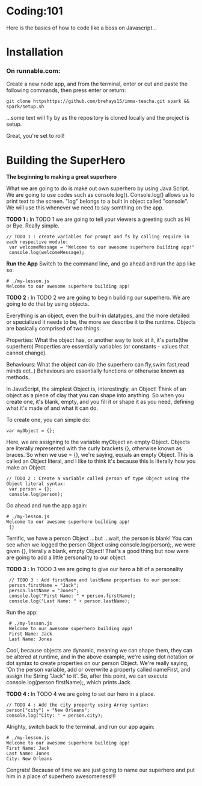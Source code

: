 Coding:101
=======================
Here is the basics of how to code like a boss on Javascript...

# Installation

### On runnable.com:
Create a new node app, and from the terminal, enter or cut and paste the following commands, then press enter or return:
    
    git clone httpshttps://github.com/brehays15/imma-teacha.git spark && spark/setup.sh
    
...some text will fly by as the repository is cloned locally and the project is setup.

Great, you're set to roll!


# Building the SuperHero

**The beginning to making a great superhero**

What we are going to do is make out own superhero by using Java Script. We are going to use codes such as console.log(). Console.log() allows us to print text to the screen. "log" belongs to a built in object called "console". We will use this whenever we need to say somthing on the app. 

**TODO 1 :** In TODO 1 we are going to tell your viewers a greeting such as Hi or Bye. Really simple. 

    // TODO 1 : create variables for prompt and fs by calling require in each respective module:
     var welcomeMessage = "Welcome to our awesome superhero building app!"
     console.log(welcomeMessage);
    

**Run the App** Switch to the command line, and go ahead and run the app like so:

    # ./my-lesson.js
    Welcome to our awesome superhero building app!
    
**TODO 2 :** In TODO 2 we are going to begin buliding our superhero. We are going to do that by using objects. 

Everything is an object, even the built-in datatypes, and the more detailed or specialized it needs to be, the more we describe it to the runtime. Objects are basically comprised of two things:

Properties: What the object has, or another way to look at it, it's parts(the superhero) Properties are essentially variables (or constants - values that cannot change).

Behaviours: What the object can do (the superhero can fly,swim fast,read minds ect..) Behaviours are essentially functions or otherwise known as methods.

In JavaScript, the simplest Object is, interestingly, an Object! Think of an object as a piece of clay that you can shape into anything. So when you create one, it's blank, empty, and you fill it or shape it as you need, defining what it's made of and what it can do.

To create one, you can simple do:

    var myObject = {};
Here, we are assigning to the variable myObject an empty Object. Objects are literally represented with the curly brackets {}, otherwise known as braces. So when we use = {}, we're saying, equals an empty Object. This is called an Object literal, and I like to think it's because this is literally how you make an Object.

    // TODO 2 : Create a variable called person of type Object using the Object literal syntax:
     var person = {};
     console.log(person);

Go ahead and run the app again:

    # ./my-lesson.js
    Welcome to our awesome superhero building app!
     {}
Terrific, we have a person Object ...but ...wait, the person is blank! You can see when we logged the person Object using console.log(person);, we were given {}, literally a blank, empty Object! That's a good thing but now were are going to add a little personality to our object.
     
**TODO 3 :**  In TODO 3 we are going to give our hero a bit of a personality 

     // TODO 3 : Add firstName and lastName properties to our person:
     person.firstName = "Jack";
     person.lastName = "Jones";
     console.log("First Name: " + person.firstName);
     console.log("Last Name: " + person.lastName);

Run the app:

     # ./my-lesson.js
     Welcome to our awesome superhero building app!
     First Name: Jack
     Last Name: Jones
   Cool, because objects are dynamic, meaning we can shape them, they can be altered at runtime, and in the above example, we're using dot notation or dot syntax to create properties on our person Object. We're really saying, 'On the person variable, add or overwrite a property called nameFirst, and assign the String "Jack" to it'. So, after this point, we can execute console.log(person.firstName);, which prints Jack.

**TODO 4 :** In TODO 4 we are going to set our hero in a place. 

    // TODO 4 : Add the city property using Array syntax:
    person["city"] = "New Orleans";
    console.log("City: " + person.city);

Alrighty, switch back to the terminal, and run our app again:

    # ./my-lesson.js
    Welcome to our awesome superhero building app!
    First Name: Jack
    Last Name: Jones
    City: New Orleans

Congrats! Because of time we are just going to name our superhero and put him in a place of superhero awesomeness!!! 